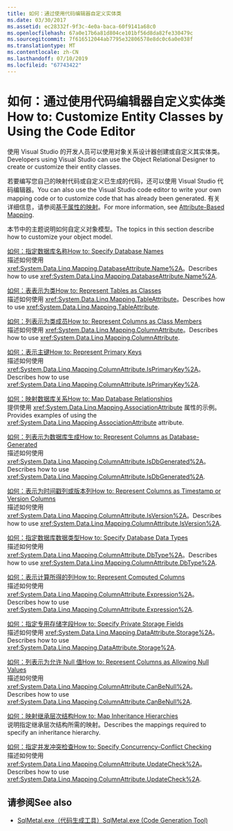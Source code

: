 ```yaml
---
title: 如何：通过使用代码编辑器自定义实体类
ms.date: 03/30/2017
ms.assetid: ec28332f-9f3c-4e0a-baca-60f9141a68c0
ms.openlocfilehash: 67a0e17b6a81d804ce101bf56d8da82fe330479c
ms.sourcegitcommit: 7f616512044ab7795e32806578e8dc0c6a0e038f
ms.translationtype: MT
ms.contentlocale: zh-CN
ms.lasthandoff: 07/10/2019
ms.locfileid: "67743422"
---
```

# <a name="how-to-customize-entity-classes-by-using-the-code-editor"></a><span data-ttu-id="781f9-102">如何：通过使用代码编辑器自定义实体类</span><span class="sxs-lookup"><span data-stu-id="781f9-102">How to: Customize Entity Classes by Using the Code Editor</span></span>
<span data-ttu-id="781f9-103">使用 Visual Studio 的开发人员可以使用对象关系设计器创建或自定义其实体类。</span><span class="sxs-lookup"><span data-stu-id="781f9-103">Developers using Visual Studio can use the Object Relational Designer to create or customize their entity classes.</span></span>  
  
 <span data-ttu-id="781f9-104">若要编写您自己的映射代码或自定义已生成的代码，还可以使用 Visual Studio 代码编辑器。</span><span class="sxs-lookup"><span data-stu-id="781f9-104">You can also use the Visual Studio code editor to write your own mapping code or to customize code that has already been generated.</span></span> <span data-ttu-id="781f9-105">有关详细信息，请参阅[基于属性的映射](../../../../../../docs/framework/data/adonet/sql/linq/attribute-based-mapping.md)。</span><span class="sxs-lookup"><span data-stu-id="781f9-105">For more information, see [Attribute-Based Mapping](../../../../../../docs/framework/data/adonet/sql/linq/attribute-based-mapping.md).</span></span>  
  
 <span data-ttu-id="781f9-106">本节中的主题说明如何自定义对象模型。</span><span class="sxs-lookup"><span data-stu-id="781f9-106">The topics in this section describe how to customize your object model.</span></span>  
  
 [<span data-ttu-id="781f9-107">如何：指定数据库名称</span><span class="sxs-lookup"><span data-stu-id="781f9-107">How to: Specify Database Names</span></span>](../../../../../../docs/framework/data/adonet/sql/linq/how-to-specify-database-names.md)  
 <span data-ttu-id="781f9-108">描述如何使用 <xref:System.Data.Linq.Mapping.DatabaseAttribute.Name%2A>。</span><span class="sxs-lookup"><span data-stu-id="781f9-108">Describes how to use <xref:System.Data.Linq.Mapping.DatabaseAttribute.Name%2A>.</span></span>  
  
 [<span data-ttu-id="781f9-109">如何：表表示为类</span><span class="sxs-lookup"><span data-stu-id="781f9-109">How to: Represent Tables as Classes</span></span>](../../../../../../docs/framework/data/adonet/sql/linq/how-to-represent-tables-as-classes.md)  
 <span data-ttu-id="781f9-110">描述如何使用 <xref:System.Data.Linq.Mapping.TableAttribute>。</span><span class="sxs-lookup"><span data-stu-id="781f9-110">Describes how to use <xref:System.Data.Linq.Mapping.TableAttribute>.</span></span>  
  
 [<span data-ttu-id="781f9-111">如何：列表示为类成员</span><span class="sxs-lookup"><span data-stu-id="781f9-111">How to: Represent Columns as Class Members</span></span>](../../../../../../docs/framework/data/adonet/sql/linq/how-to-represent-columns-as-class-members.md)  
 <span data-ttu-id="781f9-112">描述如何使用 <xref:System.Data.Linq.Mapping.ColumnAttribute>。</span><span class="sxs-lookup"><span data-stu-id="781f9-112">Describes how to use <xref:System.Data.Linq.Mapping.ColumnAttribute>.</span></span>  
  
 [<span data-ttu-id="781f9-113">如何：表示主键</span><span class="sxs-lookup"><span data-stu-id="781f9-113">How to: Represent Primary Keys</span></span>](../../../../../../docs/framework/data/adonet/sql/linq/how-to-represent-primary-keys.md)  
 <span data-ttu-id="781f9-114">描述如何使用 <xref:System.Data.Linq.Mapping.ColumnAttribute.IsPrimaryKey%2A>。</span><span class="sxs-lookup"><span data-stu-id="781f9-114">Describes how to use <xref:System.Data.Linq.Mapping.ColumnAttribute.IsPrimaryKey%2A>.</span></span>  
  
 [<span data-ttu-id="781f9-115">如何：映射数据库关系</span><span class="sxs-lookup"><span data-stu-id="781f9-115">How to: Map Database Relationships</span></span>](../../../../../../docs/framework/data/adonet/sql/linq/how-to-map-database-relationships.md)  
 <span data-ttu-id="781f9-116">提供使用 <xref:System.Data.Linq.Mapping.AssociationAttribute> 属性的示例。</span><span class="sxs-lookup"><span data-stu-id="781f9-116">Provides examples of using the <xref:System.Data.Linq.Mapping.AssociationAttribute> attribute.</span></span>  
  
 [<span data-ttu-id="781f9-117">如何：列表示为数据库生成</span><span class="sxs-lookup"><span data-stu-id="781f9-117">How to: Represent Columns as Database-Generated</span></span>](../../../../../../docs/framework/data/adonet/sql/linq/how-to-represent-columns-as-database-generated.md)  
 <span data-ttu-id="781f9-118">描述如何使用 <xref:System.Data.Linq.Mapping.ColumnAttribute.IsDbGenerated%2A>。</span><span class="sxs-lookup"><span data-stu-id="781f9-118">Describes how to use <xref:System.Data.Linq.Mapping.ColumnAttribute.IsDbGenerated%2A>.</span></span>  
  
 [<span data-ttu-id="781f9-119">如何：表示为时间戳列或版本列</span><span class="sxs-lookup"><span data-stu-id="781f9-119">How to: Represent Columns as Timestamp or Version Columns</span></span>](../../../../../../docs/framework/data/adonet/sql/linq/how-to-represent-columns-as-timestamp-or-version-columns.md)  
 <span data-ttu-id="781f9-120">描述如何使用 <xref:System.Data.Linq.Mapping.ColumnAttribute.IsVersion%2A>。</span><span class="sxs-lookup"><span data-stu-id="781f9-120">Describes how to use <xref:System.Data.Linq.Mapping.ColumnAttribute.IsVersion%2A>.</span></span>  
  
 [<span data-ttu-id="781f9-121">如何：指定数据库数据类型</span><span class="sxs-lookup"><span data-stu-id="781f9-121">How to: Specify Database Data Types</span></span>](../../../../../../docs/framework/data/adonet/sql/linq/how-to-specify-database-data-types.md)  
 <span data-ttu-id="781f9-122">描述如何使用 <xref:System.Data.Linq.Mapping.ColumnAttribute.DbType%2A>。</span><span class="sxs-lookup"><span data-stu-id="781f9-122">Describes how to use <xref:System.Data.Linq.Mapping.ColumnAttribute.DbType%2A>.</span></span>  
  
 [<span data-ttu-id="781f9-123">如何：表示计算所得的列</span><span class="sxs-lookup"><span data-stu-id="781f9-123">How to: Represent Computed Columns</span></span>](../../../../../../docs/framework/data/adonet/sql/linq/how-to-represent-computed-columns.md)  
 <span data-ttu-id="781f9-124">描述如何使用 <xref:System.Data.Linq.Mapping.ColumnAttribute.Expression%2A>。</span><span class="sxs-lookup"><span data-stu-id="781f9-124">Describes how to use <xref:System.Data.Linq.Mapping.ColumnAttribute.Expression%2A>.</span></span>  
  
 [<span data-ttu-id="781f9-125">如何：指定专用存储字段</span><span class="sxs-lookup"><span data-stu-id="781f9-125">How to: Specify Private Storage Fields</span></span>](../../../../../../docs/framework/data/adonet/sql/linq/how-to-specify-private-storage-fields.md)  
 <span data-ttu-id="781f9-126">描述如何使用 <xref:System.Data.Linq.Mapping.DataAttribute.Storage%2A>。</span><span class="sxs-lookup"><span data-stu-id="781f9-126">Describes how to use <xref:System.Data.Linq.Mapping.DataAttribute.Storage%2A>.</span></span>  
  
 [<span data-ttu-id="781f9-127">如何：列表示为允许 Null 值</span><span class="sxs-lookup"><span data-stu-id="781f9-127">How to: Represent Columns as Allowing Null Values</span></span>](../../../../../../docs/framework/data/adonet/sql/linq/how-to-represent-columns-as-allowing-null-values.md)  
 <span data-ttu-id="781f9-128">描述如何使用 <xref:System.Data.Linq.Mapping.ColumnAttribute.CanBeNull%2A>。</span><span class="sxs-lookup"><span data-stu-id="781f9-128">Describes how to use <xref:System.Data.Linq.Mapping.ColumnAttribute.CanBeNull%2A>.</span></span>  
  
 [<span data-ttu-id="781f9-129">如何：映射继承层次结构</span><span class="sxs-lookup"><span data-stu-id="781f9-129">How to: Map Inheritance Hierarchies</span></span>](../../../../../../docs/framework/data/adonet/sql/linq/how-to-map-inheritance-hierarchies.md)  
 <span data-ttu-id="781f9-130">说明指定继承层次结构所需的映射。</span><span class="sxs-lookup"><span data-stu-id="781f9-130">Describes the mappings required to specify an inheritance hierarchy.</span></span>  
  
 [<span data-ttu-id="781f9-131">如何：指定并发冲突检查</span><span class="sxs-lookup"><span data-stu-id="781f9-131">How to: Specify Concurrency-Conflict Checking</span></span>](../../../../../../docs/framework/data/adonet/sql/linq/how-to-specify-concurrency-conflict-checking.md)  
 <span data-ttu-id="781f9-132">描述如何使用 <xref:System.Data.Linq.Mapping.ColumnAttribute.UpdateCheck%2A>。</span><span class="sxs-lookup"><span data-stu-id="781f9-132">Describes how to use <xref:System.Data.Linq.Mapping.ColumnAttribute.UpdateCheck%2A>.</span></span>  
  
## <a name="see-also"></a><span data-ttu-id="781f9-133">请参阅</span><span class="sxs-lookup"><span data-stu-id="781f9-133">See also</span></span>

- [<span data-ttu-id="781f9-134">SqlMetal.exe（代码生成工具）</span><span class="sxs-lookup"><span data-stu-id="781f9-134">SqlMetal.exe (Code Generation Tool)</span></span>](../../../../../../docs/framework/tools/sqlmetal-exe-code-generation-tool.md)
